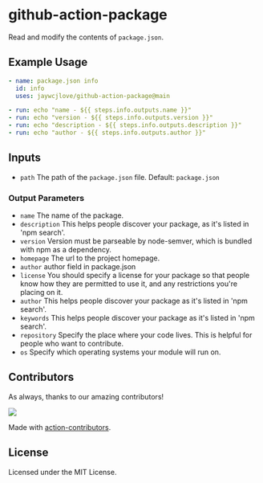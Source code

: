 github-action-package
===

Read and modify the contents of `package.json`.

## Example Usage

```yaml
- name: package.json info
  id: info
  uses: jaywcjlove/github-action-package@main

- run: echo "name - ${{ steps.info.outputs.name }}"
- run: echo "version - ${{ steps.info.outputs.version }}"
- run: echo "description - ${{ steps.info.outputs.description }}"
- run: echo "author - ${{ steps.info.outputs.author }}"
```

## Inputs

- `path` The path of the `package.json` file.  Default: `package.json`

### Output Parameters

- `name` The name of the package.
- `description` This helps people discover your package, as it's listed in 'npm search'.
- `version` Version must be parseable by node-semver, which is bundled with npm as a dependency.
- `homepage` The url to the project homepage.
- `author` author field in package.json
- `license` You should specify a license for your package so that people know how they are permitted to use it, and any restrictions you're placing on it.
- `author` This helps people discover your package as it's listed in 'npm search'.
- `keywords` This helps people discover your package as it's listed in 'npm search'.
- `repository` Specify the place where your code lives. This is helpful for people who want to contribute.
- `os` Specify which operating systems your module will run on.

## Contributors

As always, thanks to our amazing contributors!

<a href="https://github.com/jaywcjlove/github-action-package/graphs/contributors">
  <img src="https://jaywcjlove.github.io/github-action-package/CONTRIBUTORS.svg" />
</a>

Made with [action-contributors](https://github.com/jaywcjlove/github-action-contributors).

## License

Licensed under the MIT License.
